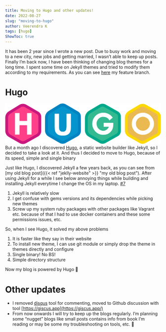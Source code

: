 ```yaml
---
title: Moving to Hugo and other updates!
date: 2022-08-27
slug: "moving-to-hugo"
author: Veerendra K
tags: [hugo]
ShowToc: true
---
```


It has been 2 year since I wrote a new post. Due to busy work and moving to a new city, new jobs and getting married, I wasn’t able to keep up posts. Finally I’m back now, I have been thinking of changing blog themes for a long time. I spent some time on Jekyll themes and tried to modify them according to my requirements. As you can see [here](https://github.com/veerendra2/veerendra2.github.io/tree/6-New-theme-and-remove-disqus) my feature branch.

# Hugo
![Hugo Image](/static_content/images/hugo.svg)
But a month ago I discovered [Hugo](https://gohugo.io/), a static website builder like Jekyll, so I decided to take a look at it. And thus I decided to move to Hugo, because of its speed, simple and single binary

Just like Hugo, I discovered Jekyll a few years back, as you can see from [my old blog post]({{< ref "jeklly-website" >}} "my old blog post"). After using Jekyll for a while I see below annoying things while building and installing Jekyll everytime I change the OS in my laptop. [#7](https://github.com/veerendra2/veerendra2.github.io/issues/7)

1. Jekyll is relatively slow
2. I get confuse with gems versions and its dependencies while picking new themes
3. Screw up my system ruby packages with other packages like Vagrant etc. because of that I had to use docker containers and these some permissions issues, etc.

So, when I see Hugo, it solved my above problems
1. It is faster like they say in their website
2. To install new theme, I can use git module or simply drop the theme in themes directly and configure
3. Single binary! No BS!
4. Simple directory structure

Now my blog is powered by Hugo :tada:

# Other updates
* I removed [disqus](https://disqus.com/) tool for commenting, moved to Github discussion with tool [https://giscus.app](https://giscus.app/)
* From now onwards I will try to keep up the blogs regularly. I’m planning some “nugget” blogs like small posts contains info from book I’m reading or may be some my troubleshooting on tools, etc. :crossed_fingers:

